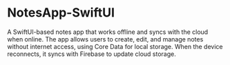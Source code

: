 # NotesApp-SwiftUI
A SwiftUI-based notes app that works offline and syncs with the cloud when online. The app allows users to create, edit, and manage notes without internet access, using Core Data for local storage. When the device reconnects, it syncs with Firebase to update cloud storage.
